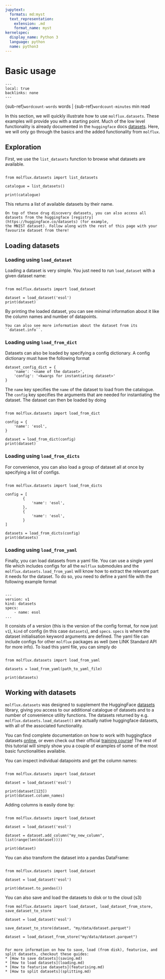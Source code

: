```yaml
---
jupytext:
  formats: md:myst
  text_representation:
    extension: .md
    format_name: myst
kernelspec:
  display_name: Python 3
  language: python
  name: python3
---
```


# Basic usage

```{contents} On this page
---
local: true
backlinks: none
---
```

{sub-ref}`wordcount-words` words | {sub-ref}`wordcount-minutes` min read

In this section, we will quickly illustrate how to use ``molflux.datasets``. These examples will provide you with a starting
point. Much of the low level functionality is already documented in the ``huggingface`` docs [datasets](https://huggingface.co/docs/datasets/index).
Here, we will only go through the basics and the added functionality from ``molflux``.


## Exploration

First, we use the ``list_datasets`` function to browse what datasets are available.

```{code-cell} ipython3

from molflux.datasets import list_datasets

catalogue = list_datasets()

print(catalogue)
```

This returns a list of available datasets by their name.

```{tip}
On top of these drug discovery datasets, you can also access all datasets from the huggingface [registry](https://huggingface.co/datasets) (for example,
the MNIST dataset). Follow along with the rest of this page with your favourite dataset from there!
```

## Loading datasets

### Loading using ``load_dataset``

Loading a dataset is very simple. You just need to run `load_dataset` with a given dataset name:

```{code-cell} ipython3

from molflux.datasets import load_dataset

dataset = load_dataset('esol')
print(dataset)
```

By printing the loaded dataset, you can see minimal information about it like the column names and number of datapoints.

```{tip}
You can also see more information about the dataset from its ``dataset.info``.
```

### Loading using ``load_from_dict``

Datasets can also be loaded by specifying a config dictionary. A config dictionary must have the following format
```{code-block} python
dataset_config_dict = {
    'name': '<name of the dataset>',
    'config': '<kwargs for instantiating dataset>'
}
```

The ``name`` key specifies the ``name``  of the dataset to load from the catalogue. The ``config`` key
specifies the arguments that are needed for instantiating the dataset. The dataset can then be loaded by doing

```{code-cell} ipython3

from molflux.datasets import load_from_dict

config = {
    'name': 'esol',
}

dataset = load_from_dict(config)
print(dataset)
```

### Loading using ``load_from_dicts``

For convenience, you can also load a group of dataset all at once by specifying a list of configs.

```{code-cell} ipython3

from molflux.datasets import load_from_dicts

config = [
        {
            'name': 'esol',
        },
        {
            'name': 'esol',
        }
]

datasets = load_from_dicts(config)
print(datasets)
```

### Loading using ``load_from_yaml``

Finally, you can load datasets from a yaml file. You can use a single yaml file which includes configs for all the ``molflux``
submodules and the ``molflux.datasets.load_from_yaml`` will know how to extract the relevant part it needs for the dataset.
To do so, you need to define a yaml file with the following example format

```{code-block} yaml

---
version: v1
kind: datasets
specs:
    - name: esol
...

```
It consists of a version (this is the version of the config format, for now just ``v1``), ``kind`` of config (in this case
``datasets``), and ``specs``. ``specs`` is where the dataset initialisation keyword arguments are defined. The yaml file can include
configs for other ``molflux`` packages as well (see LINK Standard API for more info). To load this yaml file, you can simply do


```{code-block} ipython3

from molflux.datasets import load_from_yaml

datasets = load_from_yaml(path_to_yaml_file)

print(datasets)
```


## Working with datasets

``molflux.datasets`` was designed to supplement the HuggingFace [datasets](https://huggingface.co/docs/datasets/index) library,
giving you access to our additional catalogue of datasets and to a number of convenience utility functions. The datasets
returned by e.g. `molflux.datasets.load_dataset()` are actually native huggingface datasets, with all of the associated
functionality.

You can find complete documentation on how to work with huggingface datasets [online](https://huggingface.co/docs/datasets/index), or
even check out their official [training course](https://huggingface.co/course/chapter5/1?fw=pt)! The rest of this
tutorial will simply show you a couple of examples of some of the most basic functionalities available.

You can inspect individual datapoints and get the column names:

```{code-cell} ipython3

from molflux.datasets import load_dataset

dataset = load_dataset('esol')

print(dataset[123])
print(dataset.column_names)
```

Adding columns is easily done by:

```{code-cell} ipython3

from molflux.datasets import load_dataset

dataset = load_dataset('esol')

dataset = dataset.add_column("my_new_column", list(range(len(dataset))))

print(dataset)
```

You can also transform the dataset into a pandas DataFrame:

```{code-cell} ipython3

from molflux.datasets import load_dataset

dataset = load_dataset('esol')

print(dataset.to_pandas())
```

You can also save and load the datasets to disk or to the cloud (s3)

```{code-block} python
from molflux.datasets import load_dataset, load_dataset_from_store, save_dataset_to_store

dataset = load_dataset('esol')

save_dataset_to_store(dataset, "my/data/dataset.parquet")

dataset = load_dataset_from_store("my/data/dataset.parquet")
```

```{seealso}

For more information on how to save, load (from disk), featurise, and split datasets, checkout these guides:
* [How to save datasets](saving.md)
* [How to load datasets](loading.md)
* [How to featurise datasets](featurising.md)
* [How to split datasets](splitting.md)
```

